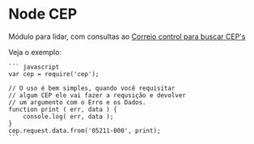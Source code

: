 # Node CEP

Módulo para lidar, com consultas ao [Correio control para buscar CEP's](http://cep.correiocontrol.com.br/)

Veja o exemplo:

    ``` javascript 
    var cep = require('cep');

    // O uso é bem simples, quando você requisitar
    // algum CEP ele vai fazer a requsição e devolver
    // um argumento com o Erro e os Dados.
    function print ( err, data ) { 
        console.log( err, data );  
    }
    cep.request.data.from('05211-000', print);
    ```
